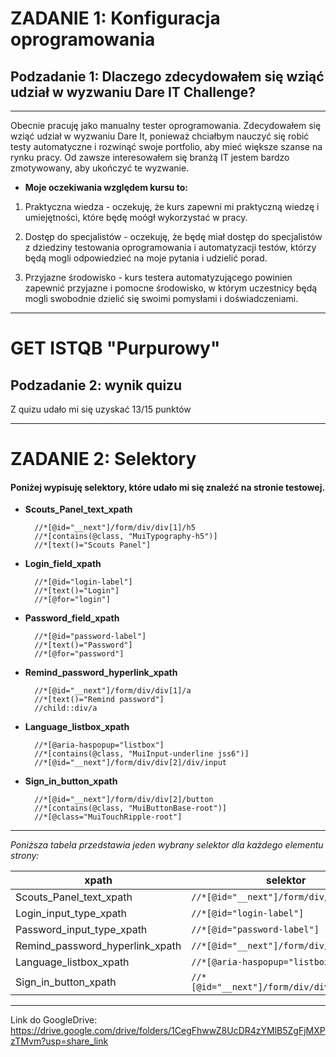 # ZADANIE 1: Konfiguracja oprogramowania 
## Podzadanie 1: Dlaczego zdecydowałem się wziąć udział w wyzwaniu Dare IT Challenge?
***
Obecnie pracuję jako manualny tester oprogramowania. 
Zdecydowałem się wziąć udział w wyzwaniu Dare It, ponieważ chciałbym nauczyć się robić testy 
automatyczne i rozwinąć swoje portfolio, aby mieć większe szanse na rynku pracy. 
Od zawsze interesowałem się branżą IT jestem bardzo zmotywowany, aby ukończyć te wyzwanie.
* **Moje oczekiwania względem kursu to:** 
1. Praktyczna wiedza - oczekuję, że kurs zapewni mi praktyczną wiedzę i umiejętności, które będę moógł wykorzystać w pracy.

2. Dostęp do specjalistów - oczekuję, że będę miał dostęp do specjalistów z dziedziny testowania oprogramowania i automatyzacji testów, którzy będą mogli odpowiedzieć na moje pytania i udzielić porad.

3. Przyjazne środowisko - kurs testera automatyzującego powinien zapewnić przyjazne i pomocne środowisko, w którym uczestnicy będą mogli swobodnie dzielić się swoimi pomysłami i doświadczeniami.

***
# GET ISTQB "Purpurowy"
## Podzadanie 2: wynik quizu
Z quizu udało mi się uzyskać 13/15 punktów 

***
# ZADANIE 2: Selektory

#### Poniżej wypisuję selektory, które udało mi się znaleźć na stronie testowej. 

* **Scouts_Panel_text_xpath**

        //*[@id="__next"]/form/div/div[1]/h5
        //*[contains(@class, "MuiTypography-h5")]
        //*[text()="Scouts Panel"] 

* **Login_field_xpath**

        //*[@id="login-label"]
        //*[text()="Login"]
        //*[@for="login"] 

* **Password_field_xpath**

        //*[@id="password-label"]
        //*[text()="Password"]
        //*[@for="password"] 

* **Remind_password_hyperlink_xpath**

        //*[@id="__next"]/form/div/div[1]/a
        //*[text()="Remind password"]
        //child::div/a

* **Language_listbox_xpath**

        //*[@aria-haspopup="listbox"] 
        //*[contains(@class, "MuiInput-underline jss6")]
        //*[@id="__next"]/form/div/div[2]/div/input

* **Sign_in_button_xpath**

        //*[@id="__next"]/form/div/div[2]/button
        //*[contains(@class, "MuiButtonBase-root")]
        //*[@class="MuiTouchRipple-root"]
***
*Poniższa tabela przedstawia jeden wybrany selektor dla każdego elementu strony:*

| xpath                           | selektor                                    |
|---------------------------------|---------------------------------------------|
| Scouts_Panel_text_xpath         | `//*[@id="__next"]/form/div/div[1]/h5`      |
| Login_input_type_xpath          | `//*[@id="login-label"]`                    |        
| Password_input_type_xpath       | `//*[@id="password-label"]`                 |
| Remind_password_hyperlink_xpath | `//*[@id="__next"]/form/div/div[1]/a`       |
| Language_listbox_xpath          | `//*[@aria-haspopup="listbox"]`             |
| Sign_in_button_xpath            | `//*[@id="__next"]/form/div/div[2]/button`  |

***

Link do GoogleDrive: https://drive.google.com/drive/folders/1CegFhwwZ8UcDR4zYMlB5ZgFjMXPzTMvm?usp=share_link
